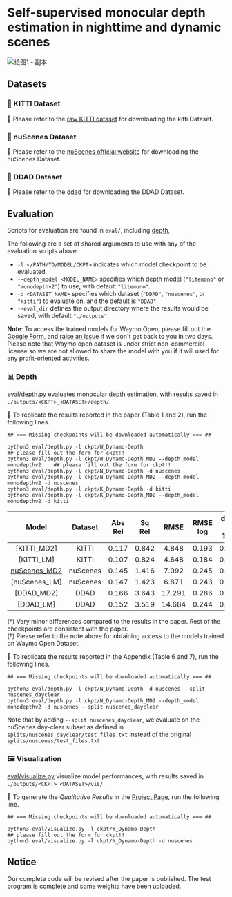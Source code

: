 # Self-supervised monocular depth estimation in nighttime and dynamic scenes

![绘图1 - 副本](https://github.com/user-attachments/assets/ec4c5225-d1d0-4829-994b-95b0cfa71fec)

## Datasets
### 💾 KITTI Dataset

🔹 Please refer to the [raw KITTI dataset](http://www.cvlibs.net/datasets/kitti/raw_data.php) for downloading the kitti Dataset.
### 💾 nuScenes Dataset

🔹 Please refer to the [nuScenes official website](https://www.nuscenes.org) for downloading the nuScenes Dataset.

### 💾 DDAD Dataset

🔹 Please refer to the [ddad](https://github.com/TRI-ML/DDAD?tab=readme-ov-file) for downloading the DDAD Dataset.

## Evaluation
Scripts for evaluation are found in `eval/`, including [depth](eval/depth.py), 

The following are a set of shared arguments to use with any of the evaluation scripts above.
- `-l </PATH/TO/MODEL/CKPT>` indicates which model checkpoint to be evaluated.
- `--depth_model <MODEL_NAME>` specifies which depth model (`"litemono"` or `"monodepthv2"`) to use, with default `"litemono"`.
- `-d <DATASET_NAME>` specifies which dataset (`"DDAD"`, `"nuscenes"`, or `"kitti"`) to evaluate on, and the default is `"DDAD"`.
- `--eval_dir` defines the output directory where the results would be saved, with default `"./outputs"`.

**Note**: To access the trained models for Waymo Open, please fill out the [Google Form](https://forms.gle/nRezg2gr7QDXJGcA9), and [raise an issue](https://github.com/YihongSun/Dynamo-Depth/issues/new) if we don't get back to you in two days. Please note that Waymo open dataset is under strict non-commercial license so we are not allowed to share the model with you if it will used for any profit-oriented activities.

### 📊 Depth
[eval/depth.py](eval/depth.py) evaluates monocular depth estimation, with results saved in `./outputs/<CKPT>_<DATASET>/depth/`.

🔹 To replicate the results reported in the paper (Table 1 and 2), run the following lines. 
```
## === Missing checkpoints will be downloaded automatically === ##

python3 eval/depth.py -l ckpt/W_Dynamo-Depth                                  ## please fill out the form for ckpt!!
python3 eval/depth.py -l ckpt/W_Dynamo-Depth_MD2 --depth_model monodepthv2    ## please fill out the form for ckpt!!
python3 eval/depth.py -l ckpt/N_Dynamo-Depth -d nuscenes
python3 eval/depth.py -l ckpt/N_Dynamo-Depth_MD2 --depth_model monodepthv2 -d nuscenes
python3 eval/depth.py -l ckpt/K_Dynamo-Depth -d kitti
python3 eval/depth.py -l ckpt/K_Dynamo-Depth_MD2 --depth_model monodepthv2 -d kitti
```

|     Model     |   Dataset |  Abs Rel  |   Sq Rel  |    RMSE   |  RMSE log | delta < 1.25 | delta < 1.25<sup>2</sup> | delta < 1.25<sup>3</sup> |
|:-------------------------:|:------:|:---------:|:---------:|:---------:|:---------:|:------------:|:--------------:|:--------------:|
|  [KITTI_MD2]  |  KITTI  | 0.117  |  0.842  |  4.848  |  0.193  |  0.869  |  0.958  |  0.982   |
|  [KITTI_LM] |  KITTI   | 0.107  |  0.824  |  4.648  |  0.184  |  0.886  |  0.962  |  0.983   |
|  [nuScenes_MD2](https://pan.baidu.com/s/1s0DImH-uKpkVTpHuTtBcng)  |  nuScenes  |  0.145  |  1.416  |  7.092  |  0.245  |  0.802  |  0.921  |  0.967  |
|  [nuScenes_LM]  |  nuScenes   |  0.147  |  1.423  |  6.871  |  0.243  |  0.800  |  0.922  |  0.968  |
|  [DDAD_MD2]  |  DDAD |  0.166  |  3.643  |  17.291  |  0.286  |  0.764  |  0.902  |  0.949  |
|  [DDAD_LM]  |  DDAD   |  0.152  |  3.519  |  14.684  |  0.244  |  0.805  |  0.928  |  0.968  |

(*) Very minor differences compared to the results in the paper. Rest of the checkpoints are consistent with the paper.  
(†) Please refer to the note above for obtaining access to the models trained on Waymo Open Dataset.

🔹 To replicate the results reported in the Appendix (Table 6 and 7), run the following lines.
```
## === Missing checkpoints will be downloaded automatically === ##

python3 eval/depth.py -l ckpt/N_Dynamo-Depth -d nuscenes --split nuscenes_dayclear
python3 eval/depth.py -l ckpt/N_Dynamo-Depth_MD2 --depth_model monodepthv2 -d nuscenes --split nuscenes_dayclear
```
Note that by adding `--split nuscenes_dayclear`, we evaluate on the nuScenes day-clear subset as defined in `splits/nuscenes_dayclear/test_files.txt` instead of the original `splits/nuscenes/test_files.txt`


### 🖼️ Visualization
[eval/visualize.py](eval/visualize.py) visualize model performances, with results saved  in `./outputs/<CKPT>_<DATASET>/vis/`.

🔹 To generate the _Qualitative Results_ in the [Project Page](https://dynamo-depth.github.io), run the following line.
```
## === Missing checkpoints will be downloaded automatically === ##

python3 eval/visualize.py -l ckpt/W_Dynamo-Depth                                   ## please fill out the form for ckpt!!     
python3 eval/visualize.py -l ckpt/N_Dynamo-Depth -d nuscenes
```


## Notice
Our complete code will be revised after the paper is published.
The test program is complete and some weights have been uploaded.
